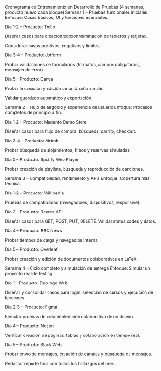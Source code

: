 Cronograma de Entrenamiento en Desarrollo de Pruebas (4 semanas, producto nuevo cada bloque)
Semana 1 – Pruebas funcionales iniciales
Enfoque: Casos básicos, UI y funciones esenciales.

Día 1-2 – Producto: Trello

Diseñar casos para creación/edición/eliminación de tableros y tarjetas.

Considerar casos positivos, negativos y límites.

Día 3-4 – Producto: Jotform

Probar validaciones de formularios (formatos, campos obligatorios, mensajes de error).

Día 5 – Producto: Canva

Probar la creación y edición de un diseño simple.

Validar guardado automático y exportación.

Semana 2 – Flujo de negocio y experiencia de usuario
Enfoque: Procesos completos de principio a fin.

Día 1-2 – Producto: Magento Demo Store

Diseñar casos para flujo de compra: búsqueda, carrito, checkout.

Día 3-4 – Producto: Airbnb

Probar búsqueda de alojamientos, filtros y reservas simuladas.

Día 5 – Producto: Spotify Web Player

Probar creación de playlists, búsqueda y reproducción de canciones.

Semana 3 – Compatibilidad, rendimiento y APIs
Enfoque: Cobertura más técnica.

Día 1-2 – Producto: Wikipedia

Pruebas de compatibilidad (navegadores, dispositivos, responsive).

Día 3 – Producto: Reqres API

Diseñar casos para GET, POST, PUT, DELETE. Validar status codes y datos.

Día 4 – Producto: BBC News

Probar tiempos de carga y navegación interna.

Día 5 – Producto: Overleaf

Probar creación y edición de documentos colaborativos en LaTeX.

Semana 4 – Ciclo completo y simulación de entrega
Enfoque: Simular un proyecto real de testing.

Día 1 – Producto: Duolingo Web

Diseñar y consolidar casos para login, selección de cursos y ejecución de lecciones.

Día 2-3 – Producto: Figma

Ejecutar pruebas de creación/edición colaborativa de un diseño.

Día 4 – Producto: Notion

Verificar creación de páginas, tablas y colaboración en tiempo real.

Día 5 – Producto: Slack Web

Probar envío de mensajes, creación de canales y búsqueda de mensajes.

Redactar reporte final con todos los hallazgos del mes.